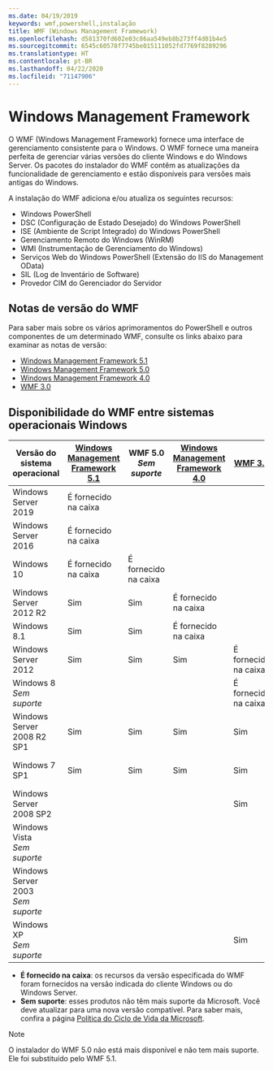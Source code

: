 ```yaml
---
ms.date: 04/19/2019
keywords: wmf,powershell,instalação
title: WMF (Windows Management Framework)
ms.openlocfilehash: d581370fd602e03c86aa549eb8b273ff4d01b4e5
ms.sourcegitcommit: 6545c60578f7745be015111052fd7769f8289296
ms.translationtype: HT
ms.contentlocale: pt-BR
ms.lasthandoff: 04/22/2020
ms.locfileid: "71147906"
---
```

# <a name="windows-management-framework"></a>Windows Management Framework

O WMF (Windows Management Framework) fornece uma interface de gerenciamento consistente para o Windows. O WMF fornece uma maneira perfeita de gerenciar várias versões do cliente Windows e do Windows Server. Os pacotes do instalador do WMF contêm as atualizações da funcionalidade de gerenciamento e estão disponíveis para versões mais antigas do Windows.

A instalação do WMF adiciona e/ou atualiza os seguintes recursos:

- Windows PowerShell
- DSC (Configuração de Estado Desejado) do Windows PowerShell
- ISE (Ambiente de Script Integrado) do Windows PowerShell
- Gerenciamento Remoto do Windows (WinRM)
- WMI (Instrumentação de Gerenciamento do Windows)
- Serviços Web do Windows PowerShell (Extensão do IIS do Management OData)
- SIL (Log de Inventário de Software)
- Provedor CIM do Gerenciador do Servidor

## <a name="wmf-release-notes"></a>Notas de versão do WMF

Para saber mais sobre os vários aprimoramentos do PowerShell e outros componentes de um determinado WMF, consulte os links abaixo para examinar as notas de versão:

- [Windows Management Framework 5.1](whats-new/release-notes.md#wmf-51-changes)
- [Windows Management Framework 5.0](whats-new/release-notes.md#wmf-50-changes)
- [Windows Management Framework 4.0](https://download.microsoft.com/download/3/D/6/3D61D262-8549-4769-A660-230B67E15B25/Windows%20Management%20Framework%204%200%20Release%20Notes.docx)
- [WMF 3.0](https://download.microsoft.com/download/E/7/6/E76850B8-DA6E-4FF5-8CCE-A24FC513FD16/WMF%203%20Release%20Notes.docx)

## <a name="wmf-availability-across-windows-operating-systems"></a>Disponibilidade do WMF entre sistemas operacionais Windows

|        Versão do sistema operacional         | [Windows Management Framework 5.1][]  | WMF 5.0<br>*Sem suporte* | [Windows Management Framework 4.0][]  | [WMF 3.0][]  | [WMF 2.0][]  |
| --------------------------------------- | ------------ | --------------------------- | ------------ | ------------ | ------------ |
| Windows Server 2019                     | É fornecido na caixa |                             |              |              |              |
| Windows Server 2016                     | É fornecido na caixa |                             |              |              |              |
| Windows 10                              | É fornecido na caixa | É fornecido na caixa                |              |              |              |
| Windows Server 2012 R2                  | Sim          | Sim                         | É fornecido na caixa |              |              |
| Windows 8.1                             | Sim          | Sim                         | É fornecido na caixa |              |              |
| Windows Server 2012                     | Sim          | Sim                         | Sim          | É fornecido na caixa |              |
| Windows 8<br>*Sem suporte*           |              |                             |              | É fornecido na caixa |              |
| Windows Server 2008 R2 SP1              | Sim          | Sim                         | Sim          | Sim          | É fornecido na caixa |
| Windows 7 SP1                           | Sim          | Sim                         | Sim          | Sim          | É fornecido na caixa |
| Windows Server 2008 SP2                 |              |                             |              | Sim          | Sim          |
| Windows Vista<br>*Sem suporte*       |              |                             |              |              | Sim          |
| Windows Server 2003<br>*Sem suporte* |              |                             |              |              | Sim          |
| Windows XP<br>*Sem suporte*          |              |                             |              | Sim          | Sim          |

- **É fornecido na caixa**: os recursos da versão especificada do WMF foram fornecidos na versão indicada do cliente Windows ou do Windows Server.
- **Sem suporte**: esses produtos não têm mais suporte da Microsoft. Você deve atualizar para uma nova versão compatível. Para saber mais, confira a página [Política do Ciclo de Vida da Microsoft][].

> [!NOTE]
> O instalador do WMF 5.0 não está mais disponível e não tem mais suporte. Ele foi substituído pelo WMF 5.1.

[Política do Ciclo de Vida da Microsoft]: https://support.microsoft.com/lifecycle
[Windows Management Framework 5.1]: https://aka.ms/wmf51download
[Windows Management Framework 4.0]: https://aka.ms/wmf4download
[WMF 3.0]: https://aka.ms/wmf3download
[WMF 2.0]: https://aka.ms/wmf2download
